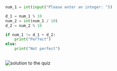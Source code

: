 ```.py

num_1 = int(input("Please enter an integer: "))

d_1 = num_1 % 10
num_2 = int(num_1 / 10)
d_2 = num_2 % 10

if num_1 != d_1 + d_2:
    print("Perfect")
else:
    print("Not perfect")
    
```

![solution to the quiz](002.png)
